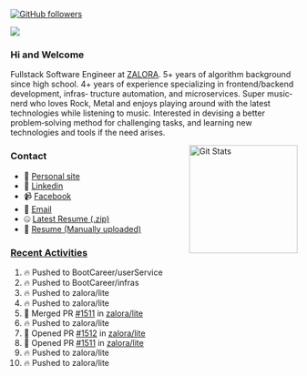 [![GitHub followers](https://img.shields.io/github/followers/DeKal?label=Follow%20at%20GitHub&style=for-the-badge)](https://github.com/DeKal)

<img
  src="https://cr-ss-service.azurewebsites.net/api/ScreenShot?widget=summary&username=DeKal&badges=3&width=300&style=--header-bg-color:%23000;--border-radius:10px"
/>

### Hi and Welcome 
Fullstack Software Engineer at [ZALORA](https://github.com/zalora/). 5+ years of algorithm background since high school. 4+ years of experience specializing in frontend/backend development, infras‐ tructure automation, and microservices. Super music‐nerd who loves Rock, Metal and enjoys playing around with the latest technologies while listening to music. Interested in devising a better problem‐solving method for challenging tasks, and learning new technologies and tools if the need arises.


<a href="https://phatho-folio.now.sh/"><img alt="Git Stats" src="https://github-readme-stats.vercel.app/api?username=DeKal&show_icons=true&theme=merko&count_private=true" align="right" height="190" /></a>


### Contact

- 💬 [Personal site](https://phatho-folio.now.sh/)
- 🔗 [Linkedin](https://www.linkedin.com/in/phat-ho/)
- 📹 [Facebook](https://www.facebook.com/dekal.dev)
- 📧 <a href="mailto:hohuuphat22@gmail.com">Email</a>
- 🤐 <a id="raw-url" href="https://nightly.link/DeKal/dekal-cv-v2/workflows/build/main/huuphatho_cv.zip">Latest Resume (.zip)</a>
- 📄 <a id="raw-url" href="https://raw.githubusercontent.com/DeKal/DeKal/master/cv/phathuuho_cv.pdf">Resume (Manually uploaded)</a>


### [Recent Activities](https://github.com/DeKal/github-activity-readme)
<!--START_SECTION:activity-->
1. 🔥 Pushed to BootCareer/userService
2. 🔥 Pushed to BootCareer/infras
3. 🔥 Pushed to zalora/lite
4. 🔥 Pushed to zalora/lite
5. 🎉 Merged PR [#1511](https://github.com/zalora/lite/pull/1511) in [zalora/lite](https://github.com/zalora/lite)
6. 🔥 Pushed to zalora/lite
7. 💪 Opened PR [#1512](https://github.com/zalora/lite/pull/1512) in [zalora/lite](https://github.com/zalora/lite)
8. 💪 Opened PR [#1511](https://github.com/zalora/lite/pull/1511) in [zalora/lite](https://github.com/zalora/lite)
9. 🔥 Pushed to zalora/lite
10. 🔥 Pushed to zalora/lite
<!--END_SECTION:activity-->